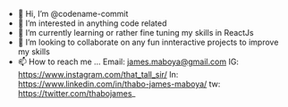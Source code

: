 - 👋 Hi, I’m @codename-commit
- 👀 I’m interested in anything code related
- 🌱 I’m currently learning or rather fine tuning my skills in ReactJs
- 💞️ I’m looking to collaborate on any fun innteractive projects to improve my skills
- 📫 How to reach me ...
Email: james.maboya@gmail.com
IG: https://www.instagram.com/that_tall_sir/
In: https://www.linkedin.com/in/thabo-james-maboya/
tw: https://twitter.com/thabojames_

<!---
codename-commit/codename-commit is a ✨ special ✨ repository because its `README.md` (this file) appears on your GitHub profile.
You can click the Preview link to take a look at your changes.
--->
